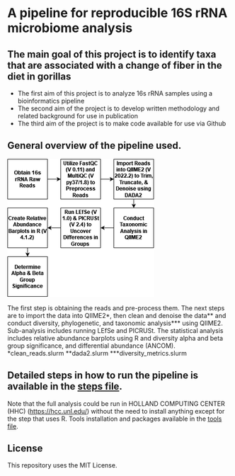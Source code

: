 # A pipeline for reproducible 16S rRNA microbiome analysis

## The main goal of this project is to identify taxa that are associated with a change of fiber in the diet in gorillas
- The first aim of this project is to analyze 16s rRNA samples using a bioinformatics pipeline
- The second aim of the project is to develop written methodology and related background for use in publication 
- The third aim of the project is to make code available for use via Github


## General overview of the pipeline used.
![pipeline-overview](https://github.com/ereisher/Capstone/blob/main/pipeline.drawio.png)

The first step is obtaining the reads and pre-process them. The next steps are to import the data into QIIME2*, then clean and denoise the data** and conduct diversity, phylogenetic, and taxonomic analysis*** using QIIME2. Sub-analysis includes running  LEfSe and PICRUSt. The statistical analysis includes relative abundance barplots using R and diversity alpha and beta group significance, and differential abundance (ANCOM). 
*clean_reads.slurm **dada2.slurm ***diversity_metrics.slurm

## Detailed steps in how to run the pipeline is available in the [steps file](https://github.com/ereisher/Capstone/blob/main/steps.md).
Note that the full analysis could be run in HOLLAND COMPUTING CENTER (HHC) (https://hcc.unl.edu/) without the need to install anything except for the step that uses R.
Tools installation and packages available in the [tools file](https://github.com/ereisher/Capstone/blob/main/tools.md).

## License
This repository uses the MIT License.

